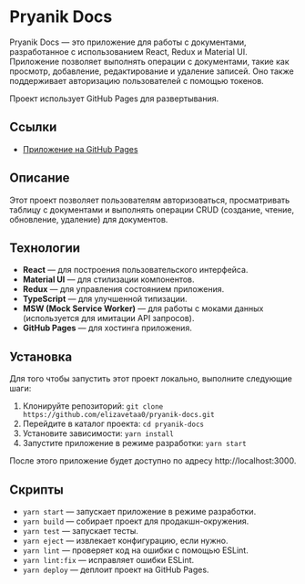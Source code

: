 # Pryanik Docs

Pryanik Docs — это приложение для работы с документами, разработанное с использованием React, Redux и Material UI. Приложение позволяет выполнять операции с документами, такие как просмотр, добавление, редактирование и удаление записей. Оно также поддерживает авторизацию пользователей с помощью токенов.

Проект использует GitHub Pages для развертывания.

## Ссылки

- [Приложение на GitHub Pages](https://elizavetaa0.github.io/pryanik-docs)

## Описание

Этот проект позволяет пользователям авторизоваться, просматривать таблицу с документами и выполнять операции CRUD (создание, чтение, обновление, удаление) для документов.

## Технологии

- **React** — для построения пользовательского интерфейса.
- **Material UI** — для стилизации компонентов.
- **Redux** — для управления состоянием приложения.
- **TypeScript** — для улучшенной типизации.
- **MSW (Mock Service Worker)** — для работы с моками данных (используется для имитации API запросов).
- **GitHub Pages** — для хостинга приложения.

## Установка

Для того чтобы запустить этот проект локально, выполните следующие шаги:

1. Клонируйте репозиторий:
   `git clone https://github.com/elizavetaa0/pryanik-docs.git`
2. Перейдите в каталог проекта:
    `cd pryanik-docs`
3. Установите зависимости:
   `yarn install`
4. Запустите приложение в режиме разработки:
    `yarn start`

После этого приложение будет доступно по адресу http://localhost:3000.

## Скрипты
- `yarn start` — запускает приложение в режиме разработки.
- `yarn build` — собирает проект для продакшн-окружения.
- `yarn test` — запускает тесты.
- `yarn eject` — извлекает конфигурацию, если нужно.
- `yarn lint` — проверяет код на ошибки с помощью ESLint.
- `yarn lint:fix` — исправляет ошибки ESLint.
- `yarn deploy` — деплоит проект на GitHub Pages.
